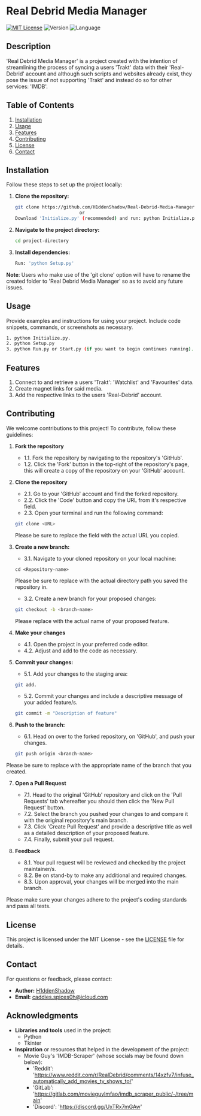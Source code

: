 # Real Debrid Media Manager
[![MIT License](https://img.shields.io/badge/license-MIT-green)](LICENSE) ![Version](https://img.shields.io/badge/version-1.0-blue) ![Language](https://img.shields.io/badge/language-Python-blue)
## Description

'Real Debrid Media Manager' is a project created with the intention of streamlining the process of syncing a users 'Trakt' data with their 'Real-Debrid' account and although such scripts and websites already exist, they pose the issue of not supporting 'Trakt' and instead do so for other services: 'IMDB'. 
## Table of Contents

1. [Installation](#installation)
2. [Usage](#usage)
3. [Features](#features)
4. [Contributing](#contributing)
5. [License](#license)
6. [Contact](#contact)
## Installation

Follow these steps to set up the project locally:

1. **Clone the repository:**

    ```bash
    git clone https://github.com/H1ddenShadow/Real-Debrid-Media-Manager.git
                            or
    Download 'Initialize.py' (recommended) and run: python Initialize.py.
     ```

2. **Navigate to the project directory:**

    ```bash
    cd project-directory
    ```

3. **Install dependencies:**

    ```bash
    Run: 'python Setup.py'
    ```
**Note**: Users who make use of the 'git clone' option will have to rename the created folder to 'Real Debrid Media Manager' so as to avoid any future issues.

## Usage

Provide examples and instructions for using your project. Include code snippets, commands, or screenshots as necessary.

```bash
1. python Initialize.py.
2. python Setup.py
3. python Run.py or Start.py (if you want to begin continues running).
```
## Features

1. Connect to and retrieve a users 'Trakt': 'Watchlist' and 'Favourites' data.
2. Create magnet links for said media.
3. Add the respective links to the users 'Real-Debrid' account.

## Contributing

We welcome contributions to this project! To contribute, follow these guidelines:

1. **Fork the repository**
   * 1.1. Fork the repository by navigating to the repository's 'GitHub'.
   * 1.2. Click the 'Fork' button in the top-right of the repository's page, this will create a copy of the repository on your 'GitHub' account.
2. **Clone the repository**
   * 2.1. Go to your 'GitHub' account and find the forked repository.
   * 2.2. Click the 'Code' button and copy the URL from it's respective field.
   * 2.3. Open your terminal and run the following command:

   ```bash
   git clone <URL>
   ```
   Please be sure to replace the **<URL>** field with the actual URL you copied.
3. **Create a new branch:**
   * 3.1. Navigate to your cloned repository on your local machine:
   
   ```
   cd <Repository-name>
   ```
   Please be sure to replace **<Repository-name>** with the actual directory path you saved the repository in.
   * 3.2. Create a new branch for your proposed changes:
   
    ```bash
    git checkout -b <branch-name>
    ```
    Please replace **<branch-name>** with the actual name of your proposed feature.

4. **Make your changes**
   * 4.1. Open the project in your preferred code editor.
   * 4.2. Adjust and add to the code as necessary.
5. **Commit your changes:**
   * 5.1. Add your changes to the staging area:
    ```bash
    git add.
    ```
   * 5.2. Commit your changes and include a descriptive message of your added feature/s.
    ```bash
    git commit -m "Description of feature"
    ```

6. **Push to the branch:**
   * 6.1. Head on over to the forked repository, on 'GitHub', and push your changes.
    ```bash
    git push origin <branch-name>
    ```
Please be sure to replace **<branch-name>** with the appropriate name of the branch that you created.

7. **Open a Pull Request**
   * 7.1. Head to the original 'GitHub' repository and click on the 'Pull Requests' tab whereafter you should then click the 'New Pull Request' button.
   * 7.2. Select the branch you pushed your changes to and compare it with the original repository's main branch.
   * 7.3. Click 'Create Pull Request' and provide a descriptive title as well as a detailed description of your proposed feature.
   * 7.4. Finally, submit your pull request.

8. **Feedback**
   * 8.1. Your pull request will be reviewed and checked by the project maintainer/s.
   * 8.2. Be on stand-by to make any additional and required changes.
   * 8.3. Upon approval, your changes will be merged into the main branch.
    
Please make sure your changes adhere to the project's coding standards and pass all tests.

## License

This project is licensed under the MIT License - see the [LICENSE](https://github.com/H1ddenShadow/Real-Debrid-Media-Manager/blob/main/LICENSE) file for details.

## Contact

For questions or feedback, please contact:

- **Author:** [H1ddenShadow](https://github.com/H1ddenShadow)
- **Email:** caddies.spices0h@icloud.com

## Acknowledgments

- **Libraries and tools** used in the project:
  * Python
  * Tkinter
- **Inspiration** or resources that helped in the development of the project:
  * Movie Guy's 'IMDB-Scraper' (whose socials may be found down below):
    * 'Reddit': 'https://www.reddit.com/r/RealDebrid/comments/14xzfv7/infuse_automatically_add_movies_tv_shows_to/'
    * 'GitLab': 'https://gitlab.com/movieguylmfao/imdb_scraper_public/-/tree/main'
    * 'Discord': 'https://discord.gg/UxTRx7mGAw'
